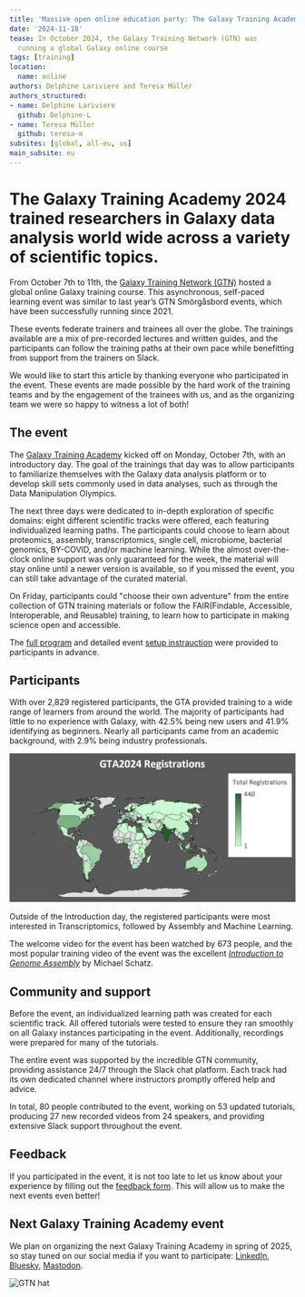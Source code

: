 ```yaml
---
title: 'Massive open online education party: The Galaxy Training Academy'
date: '2024-11-18'
tease: In October 2024, the Galaxy Training Network (GTN) was
  running a global Galaxy online course
tags: [training]
location:
  name: online
authors: Delphine Lariviere and Teresa Müller
authors_structured:
- name: Delphine Lariviere
  github: Delphine-L
- name: Teresa Müller
  github: teresa-m
subsites: [global, all-eu, us]
main_subsite: eu
---
```


# The Galaxy Training Academy 2024 trained researchers in Galaxy data analysis world wide across a variety of scientific topics.


From October 7th to 11th, the [Galaxy Training Network (GTN)](https://training.galaxyproject.org/) hosted a global online Galaxy training course. This asynchronous, self-paced learning event was similar to last year’s GTN Smörgåsbord events, which have been successfully running since 2021.

These events federate trainers and trainees all over the globe. The trainings available are a mix of pre-recorded lectures and written guides, and the participants can follow the training paths at their own pace while benefitting from support from the trainers on Slack.

We would like to start this article by thanking everyone who participated in the event. These events are made possible by the hard work of the training teams and by the engagement of the trainees with us, and as the organizing team we were so happy to witness a lot of both! 


## The event 

The [Galaxy Training Academy](https://training.galaxyproject.org/training-material/events/galaxy-academy-2024.html) kicked off on Monday, October 7th, with an introductory day. The goal of the trainings that day was to allow participants to familiarize themselves with the Galaxy data analysis platform or to develop skill sets commonly used in data analyses, such as through the Data Manipulation Olympics.

The next three days were dedicated to in-depth exploration of specific domains: eight different scientific tracks were offered, each featuring individualized learning paths. The participants could choose to learn about proteomics, assembly, transcriptomics, single cell, microbiome, bacterial genomics, BY-COVID, and/or machine learning. While the almost over-the-clock online support was only guaranteed for the week, the material will stay online until a newer version is available, so if you missed the event, you can still take advantage of the curated material. 

On Friday, participants could "choose their own adventure" from the entire collection of GTN training materials or follow the FAIR(Findable, Accessible, Interoperable, and Reusable) training, to learn how to participate in making science open and accessible. 

The [full program](https://training.galaxyproject.org/training-material/events/galaxy-academy-2024.html#program) and detailed event [setup instrauction](https://training.galaxyproject.org/training-material/events/galaxy-academy-2024.html#setup) were provided to participants in advance.


## Participants

With over 2,829 registered participants, the GTA provided training to a wide range of learners from around the world. The majority of participants had little to no experience with Galaxy, with 42.5% being new users and 41.9% identifying as beginners. Nearly all participants came from an academic background, with 2.9% being industry professionals. 

![World map event registrations](./GTA_participant_registrations.jpeg)

Outside of the Introduction day, the registered participants were most interested in Transcriptomics, followed by Assembly and Machine Learning. 

The welcome video for the event has been watched by 673 people, and the most popular training video of the event was the excellent [*Introduction to Genome Assembly*](https://www.youtube.com/watch?v=9WZe7VGtr-k) by Michael Schatz.


## Community and support

Before the event, an individualized learning path was created for each scientific track. All offered tutorials were tested to ensure they ran smoothly on all Galaxy instances participating in the event. Additionally, recordings were prepared for many of the tutorials.

The entire event was supported by the incredible GTN community, providing assistance 24/7 through the Slack chat platform. Each track had its own dedicated channel where instructors promptly offered help and advice.

In total, 80 people contributed to the event, working on 53 updated tutorials, producing 27 new recorded videos from 24 speakers, and providing extensive Slack support throughout the event.


## Feedback

If you participated in the event, it is not too late to let us know about your experience by filling out the [feedback form](https://forms.gle/QxJ611JYfm5Uqq998). This will allow us to make the next events even better!

## Next Galaxy Training Academy event

We plan on organizing the next Galaxy Training Academy in spring of 2025, so stay tuned on our social media if you want to participate: [LinkedIn](https://www.linkedin.com/groups/4907635/), [Bluesky](https://bsky.app/profile/galaxyproject.bsky.social), [Mastodon](https://mstdn.science/@galaxyproject).

![GTN hat](/assets/media/2021-02-14-GTN-hat.png)

